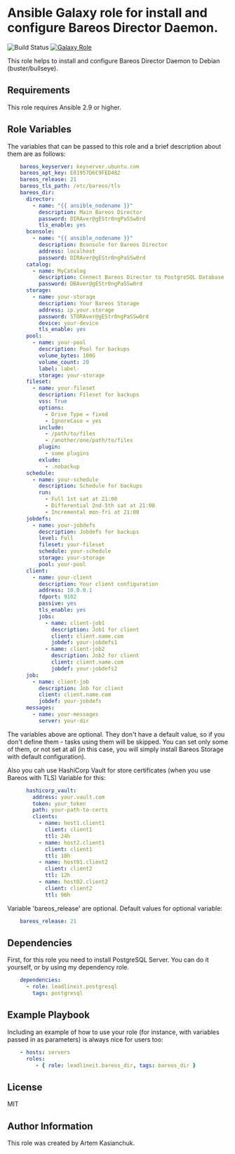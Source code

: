 # Ansible Galaxy role for install and configure Bareos Director Daemon.

![Build Status](https://github.com/leadlineit/ansible-role-bareos_dir/actions/workflows/ansible-galaxy-ci.yml/badge.svg)
[![Galaxy Role](https://img.shields.io/badge/Ansible--Galaxy-leadlineit.bareos_dir-blue.svg?logo=ansible&logoColor=white)](https://galaxy.ansible.com/leadlineit/bareos_dir/)

This role helps to install and configure Bareos Director Daemon to Debian (buster/bullseye).

Requirements
------------

This role requires Ansible 2.9 or higher.

Role Variables
--------------

The variables that can be passed to this role and a brief description about them are as follows:

```yaml
    bareos_keyserver: keyserver.ubuntu.com
    bareos_apt_key: E01957D6C9FED482
    bareos_release: 21
    bareos_tls_path: /etc/bareos/tls
    bareos_dir:
      director: 
        - name: "{{ ansible_nodename }}"
          description: Main Bareos Director
          password: DIRAver@gEStr0ngPaSSw0rd
          tls_enable: yes
      bconsole:
        - name: "{{ ansible_nodename }}"
          description: Bconsole for Bareos Director
          address: localhost
          password: DIRAver@gEStr0ngPaSSw0rd
      catalog:
        - name: MyCatalog
          description: Connect Bareos Director to PostgreSQL Database
          password: DBAver@gEStr0ngPaSSw0rd
      storage:
        - name: your-storage
          description: Your Bareos Storage
          address: ip.your.storage
          password: STORAver@gEStr0ngPaSSw0rd
          device: your-device
          tls_enable: yes
      pool:
        - name: your-pool
          description: Pool for backups
          volume_bytes: 100G
          volume_count: 20
          label: label-
          storage: your-storage
      fileset:
        - name: your-fileset
          description: Fileset for backups
          vss: True
          options:
            - Drive Type = fixed
            - IgnoreCase = yes
          include:
            - /path/to/files
            - /another/one/path/to/files
          plugin:
            - some plugins
          exlude:
            - .nobackup
      schedule:
        - name: your-schedule
          description: Schedule for backups
          run:
            - Full 1st sat at 21:00
            - Differential 2nd-5th sat at 21:00
            - Incremental mon-fri at 21:00
      jobdefs:
        - name: your-jobdefs
          description: Jobdefs for backups
          level: Full
          fileset: your-fileset
          schedule: your-schedule
          storage: your-storage
          pool: your-pool
      client:
        - name: your-client
          description: Your client configuration
          address: 10.0.0.1
          fdport: 9102
          passive: yes
          tls_enable: yes
          jobs:
            - name: client-job1
              description: Job1 for client
              client: client.name.com
              jobdef: your-jobdefs1
            - name: client-job2
              description: Job2 for client
              client: client.name.com
              jobdef: your-jobdefs2
      job:
        - name: client-job
          description: Job for client
          client: client.name.com
          jobdef: your-jobdefs
      messages:
        - name: your-messages
          server: your-dir
```

The variables above are optional. They don't have a default value, so if you don't define them - tasks using them will be skipped. 
You can set only some of them, or not set at all (in this case, you will simply install Bareos Storage with default configuration). 

Also you cah use HashiCorp Vault for store certificates (when you use Bareos with TLS)
Variable for this:

```yaml
      hashicorp_vault:
        address: your.vault.com
        token: your_token
        path: your-path-to-certs
        clients:
          - name: host1.client1
            client: client1
            ttl: 24h
          - name: host2.client1
            client: client1
            ttl: 18h
          - name: host01.client2
            client: client2
            ttl: 12h
          - name: host02.client2
            client: client2
            ttl: 96h
```

Variable 'bareos_release' are optional.
Default values for optional variable:

```yaml
    bareos_release: 21
```

Dependencies
------------

First, for this role you need to install PostgreSQL Server. You can do it yourself, or by using my dependency role.

```yaml
    dependencies:
      - role: leadlineit.postgresql
        tags: postgresql
```

Example Playbook
----------------

Including an example of how to use your role (for instance, with variables passed in as parameters) is always nice for users too:

```yaml
    - hosts: servers
      roles:
         - { role: leadlineit.bareos_dir, tags: bareos_dir }
```

License
-------

MIT

Author Information
------------------

This role was created by Artem Kasianchuk.
